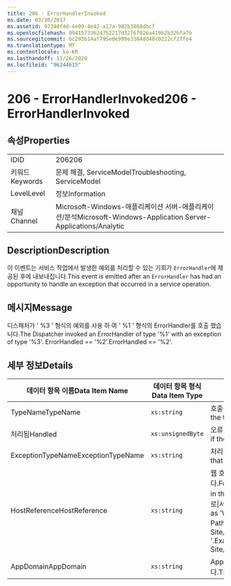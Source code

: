 ```yaml
---
title: 206 - ErrorHandlerInvoked
ms.date: 03/30/2017
ms.assetid: 97340f4d-4e09-4e42-a17a-982b3868dbcf
ms.openlocfilehash: 99415733624752217d32f6f026a419b2b32bfa7b
ms.sourcegitcommit: bc293b14af795e0e999e3304dd40c0222cf2ffe4
ms.translationtype: MT
ms.contentlocale: ko-KR
ms.lasthandoff: 11/26/2020
ms.locfileid: "96244615"
---
```

# <a name="206---errorhandlerinvoked"></a><span data-ttu-id="09e7e-102">206 - ErrorHandlerInvoked</span><span class="sxs-lookup"><span data-stu-id="09e7e-102">206 - ErrorHandlerInvoked</span></span>

## <a name="properties"></a><span data-ttu-id="09e7e-103">속성</span><span class="sxs-lookup"><span data-stu-id="09e7e-103">Properties</span></span>  
  
|||  
|-|-|  
|<span data-ttu-id="09e7e-104">ID</span><span class="sxs-lookup"><span data-stu-id="09e7e-104">ID</span></span>|<span data-ttu-id="09e7e-105">206</span><span class="sxs-lookup"><span data-stu-id="09e7e-105">206</span></span>|  
|<span data-ttu-id="09e7e-106">키워드</span><span class="sxs-lookup"><span data-stu-id="09e7e-106">Keywords</span></span>|<span data-ttu-id="09e7e-107">문제 해결, ServiceModel</span><span class="sxs-lookup"><span data-stu-id="09e7e-107">Troubleshooting, ServiceModel</span></span>|  
|<span data-ttu-id="09e7e-108">Level</span><span class="sxs-lookup"><span data-stu-id="09e7e-108">Level</span></span>|<span data-ttu-id="09e7e-109">정보</span><span class="sxs-lookup"><span data-stu-id="09e7e-109">Information</span></span>|  
|<span data-ttu-id="09e7e-110">채널</span><span class="sxs-lookup"><span data-stu-id="09e7e-110">Channel</span></span>|<span data-ttu-id="09e7e-111">Microsoft-Windows-애플리케이션 서버-애플리케이션/분석</span><span class="sxs-lookup"><span data-stu-id="09e7e-111">Microsoft-Windows-Application Server-Applications/Analytic</span></span>|  
  
## <a name="description"></a><span data-ttu-id="09e7e-112">Description</span><span class="sxs-lookup"><span data-stu-id="09e7e-112">Description</span></span>  

 <span data-ttu-id="09e7e-113">이 이벤트는 서비스 작업에서 발생한 예외를 처리할 수 있는 기회가 `ErrorHandler`에 제공된 후에 내보내집니다.</span><span class="sxs-lookup"><span data-stu-id="09e7e-113">This event is emitted after an `ErrorHandler` has had an opportunity to handle an exception that occurred in a service operation.</span></span>  
  
## <a name="message"></a><span data-ttu-id="09e7e-114">메시지</span><span class="sxs-lookup"><span data-stu-id="09e7e-114">Message</span></span>  

 <span data-ttu-id="09e7e-115">디스패처가 ' %3 ' 형식의 예외를 사용 하 여 ' %1 ' 형식의 ErrorHandler를 호출 했습니다.</span><span class="sxs-lookup"><span data-stu-id="09e7e-115">The Dispatcher invoked an ErrorHandler of type '%1' with an exception of type '%3'.</span></span> <span data-ttu-id="09e7e-116">ErrorHandled == '%2'.</span><span class="sxs-lookup"><span data-stu-id="09e7e-116">ErrorHandled == '%2'.</span></span>  
  
## <a name="details"></a><span data-ttu-id="09e7e-117">세부 정보</span><span class="sxs-lookup"><span data-stu-id="09e7e-117">Details</span></span>  
  
|<span data-ttu-id="09e7e-118">데이터 항목 이름</span><span class="sxs-lookup"><span data-stu-id="09e7e-118">Data Item Name</span></span>|<span data-ttu-id="09e7e-119">데이터 항목 형식</span><span class="sxs-lookup"><span data-stu-id="09e7e-119">Data Item Type</span></span>|<span data-ttu-id="09e7e-120">Description</span><span class="sxs-lookup"><span data-stu-id="09e7e-120">Description</span></span>|  
|--------------------|--------------------|-----------------|  
|<span data-ttu-id="09e7e-121">TypeName</span><span class="sxs-lookup"><span data-stu-id="09e7e-121">TypeName</span></span>|`xs:string`|<span data-ttu-id="09e7e-122">호출된 `ErrorHandler` 형식의 CLR FullName입니다.</span><span class="sxs-lookup"><span data-stu-id="09e7e-122">The CLR FullName of the type of the invoked `ErrorHandler`.</span></span>|  
|<span data-ttu-id="09e7e-123">처리됨</span><span class="sxs-lookup"><span data-stu-id="09e7e-123">Handled</span></span>|`xs:unsignedByte`|<span data-ttu-id="09e7e-124">오류 처리기가 오류를 처리했으면 `true`이고, 그렇지 않으면 `false`입니다.</span><span class="sxs-lookup"><span data-stu-id="09e7e-124">`true` if the error handler handled the error, otherwise `false`.</span></span>|  
|<span data-ttu-id="09e7e-125">ExceptionTypeName</span><span class="sxs-lookup"><span data-stu-id="09e7e-125">ExceptionTypeName</span></span>|`xs:string`|<span data-ttu-id="09e7e-126">처리된 예외의 CLR FullName입니다.</span><span class="sxs-lookup"><span data-stu-id="09e7e-126">The CLR FullName of the exception that was being handled.</span></span>|  
|<span data-ttu-id="09e7e-127">HostReference</span><span class="sxs-lookup"><span data-stu-id="09e7e-127">HostReference</span></span>|`xs:string`|<span data-ttu-id="09e7e-128">웹 호스팅 서비스의 경우 이 필드는 웹 계층의 서비스를 고유하게 식별합니다.</span><span class="sxs-lookup"><span data-stu-id="09e7e-128">For Web-hosted services, this field uniquely identifies the service in the Web hierarchy.</span></span> <span data-ttu-id="09e7e-129">해당 형식은 ' 웹 사이트 이름 응용 프로그램 가상 경로&#124;서비스 가상 경로&#124;ServiceName '으로 정의 됩니다.</span><span class="sxs-lookup"><span data-stu-id="09e7e-129">Its format is defined as 'Web Site Name Application Virtual Path&#124;Service Virtual Path&#124;ServiceName'.</span></span> <span data-ttu-id="09e7e-130">예: ' Default Web Site/CalculatorApplication&#124;/CalculatorService.svc&#124;CalculatorService '.</span><span class="sxs-lookup"><span data-stu-id="09e7e-130">Example: 'Default Web Site/CalculatorApplication&#124;/CalculatorService.svc&#124;CalculatorService'.</span></span>|  
|<span data-ttu-id="09e7e-131">AppDomain</span><span class="sxs-lookup"><span data-stu-id="09e7e-131">AppDomain</span></span>|`xs:string`|<span data-ttu-id="09e7e-132">AppDomain.CurrentDomain.FriendlyName에서 반환되는 문자열입니다.</span><span class="sxs-lookup"><span data-stu-id="09e7e-132">The string returned by AppDomain.CurrentDomain.FriendlyName.</span></span>|
